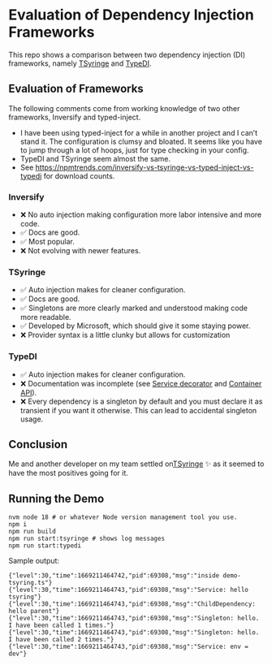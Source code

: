 # Evaluation of Dependency Injection Frameworks

This repo shows a comparison between two dependency injection (DI) frameworks,
namely [TSyringe](https://github.com/microsoft/tsyringe) and [TypeDI](https://github.com/typestack/typedi).

## Evaluation of Frameworks

The following comments come from working knowledge of two other frameworks, Inversify and typed-inject.

* I have been using typed-inject for a while in another project and I can’t stand it. The configuration is clumsy and bloated. It seems like you have to jump through a lot of hoops, just for type checking in your config.
* TypeDI and TSyringe seem almost the same.
* See https://npmtrends.com/inversify-vs-tsyringe-vs-typed-inject-vs-typedi for download counts.

### Inversify

* :x: No auto injection making configuration more labor intensive and more code.
* :white_check_mark: Docs are good.
* :white_check_mark: Most popular.
* :x: Not evolving with newer features.

### TSyringe

* :white_check_mark: Auto injection makes for cleaner configuration.
* :white_check_mark: Docs are good.
* :white_check_mark: Singletons are more clearly marked and understood making code more readable.
* :white_check_mark: Developed by Microsoft, which should give it some staying power.
* :x: Provider syntax is a little clunky but allows for customization

### TypeDI
* :white_check_mark: Auto injection makes for cleaner configuration.
* :x: Documentation was incomplete (see [Service decorator](https://docs.typestack.community/typedi/02-basic-usage-guide/04-service-decorator)
  and [Container API](https://docs.typestack.community/typedi/02-basic-usage-guide/03-container-api)).
* :x: Every dependency is a singleton by default and you must declare it as transient if you want it otherwise. This can lead to accidental singleton usage.

## Conclusion

Me and another developer on my team settled on[TSyringe](https://github.com/microsoft/tsyringe) :sparkles:
as it seemed to have the most positives going for it.

## Running the Demo
```
nvm node 18 # or whatever Node version management tool you use.
npm i
npm run build
npm run start:tsyringe # shows log messages
npm run start:typedi
```

Sample output:
```
{"level":30,"time":1669211464742,"pid":69308,"msg":"inside demo-tsyring.ts"}
{"level":30,"time":1669211464743,"pid":69308,"msg":"Service: hello tsyring"}
{"level":30,"time":1669211464743,"pid":69308,"msg":"ChildDependency: hello parent"}
{"level":30,"time":1669211464743,"pid":69308,"msg":"Singleton: hello. I have been called 1 times."}
{"level":30,"time":1669211464743,"pid":69308,"msg":"Singleton: hello. I have been called 2 times."}
{"level":30,"time":1669211464743,"pid":69308,"msg":"Service: env = dev"}
```
